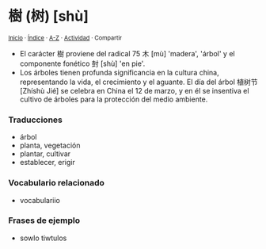 # 樹 (树) [shù]
<sup>[Inicio](../../../../index.md) · [Índice](../../../../indices/chino-espanol-shu4.md) · [A-Z](../../../../indices/alfabetico.md) · [Actividad](../../../../indices/actividad.md) · Compartir</sup>

* El carácter 樹 proviene del radical 75 木 [mù] 'madera', 'árbol' y el componente fonético 尌 [shù] 'en pie'.
* Los árboles tienen profunda significancia en la cultura china, representando la vida, el crecimiento y el aguante. El día del árbol 植树节 [Zhíshù Jié] se celebra en China el 12 de marzo, y en él se insentiva el cultivo de árboles para la protección del medio ambiente.

### Traducciones

* árbol
* planta, vegetación
* plantar, cultivar
* establecer, erigir

### Vocabulario relacionado

* vocabulariio

### Frases de ejemplo

* sowlo tiwtulos
